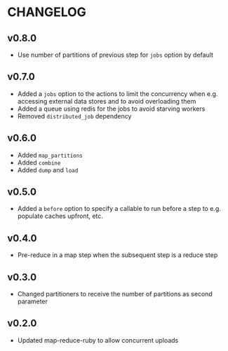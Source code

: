 # CHANGELOG

## v0.8.0

* Use number of partitions of previous step for `jobs` option by default

## v0.7.0

* Added a `jobs` option to the actions to limit the concurrency
  when e.g. accessing external data stores and to avoid overloading
  them
* Added a queue using redis for the jobs to avoid starving workers
* Removed `distributed_job` dependency

## v0.6.0

* Added `map_partitions`
* Added `combine`
* Added `dump` and `load`

## v0.5.0

* Added a `before` option to specify a callable to run before
  a step to e.g. populate caches upfront, etc.

## v0.4.0

* Pre-reduce in a map step when the subsequent step is a
  reduce step

## v0.3.0

* Changed partitioners to receive the number of partitions
  as second parameter

## v0.2.0

* Updated map-reduce-ruby to allow concurrent uploads
